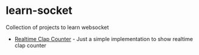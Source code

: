 # learn-socket
Collection of projects to learn websocket
- [Realtime Clap Counter](https://github.com/vkartik97/learn-socket/tree/master/likes) - Just a simple implementation to show realtime clap counter
